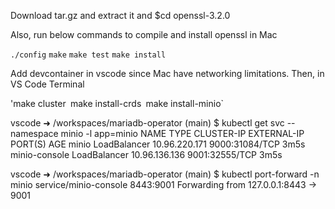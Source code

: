 
Download tar.gz and extract it and $cd openssl-3.2.0

Also, run below commands to compile and install openssl in Mac

`./config`
`make`
`make test` 
`make install`



Add devcontainer in vscode since Mac have networking limitations.
Then, in VS Code Terminal

'make cluster`
`make install-crds`
`make install-minio`

vscode ➜ /workspaces/mariadb-operator (main) $ kubectl get svc --namespace minio -l app=minio
NAME            TYPE           CLUSTER-IP      EXTERNAL-IP   PORT(S)          AGE
minio           LoadBalancer   10.96.220.171   <pending>     9000:31084/TCP   3m5s
minio-console   LoadBalancer   10.96.136.136   <pending>     9001:32555/TCP   3m5s



vscode ➜ /workspaces/mariadb-operator (main) $ kubectl port-forward -n minio service/minio-console 8443:9001
Forwarding from 127.0.0.1:8443 -> 9001
